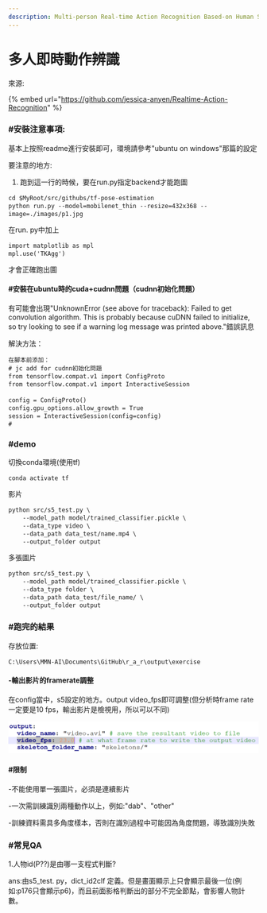 ```yaml
---
description: Multi-person Real-time Action Recognition Based-on Human Skeleton
---
```


# 多人即時動作辨識

來源:

{% embed url="https://github.com/jessica-anyen/Realtime-Action-Recognition" %}

### \#安裝注意事項:

基本上按照readme進行安裝即可，環境請參考"ubuntu on windows"那篇的設定

要注意的地方:

1.  跑到這一行的時候，要在run.py指定backend才能跑圖

```text
cd $MyRoot/src/githubs/tf-pose-estimation
python run.py --model=mobilenet_thin --resize=432x368 --image=./images/p1.jpg
```

在run. py中加上

```text
import matplotlib as mpl
mpl.use('TKAgg')
```

才會正確跑出圖

#### \#安裝在ubuntu時的cuda+cudnn問題（cudnn初始化問題）

有可能會出現"UnknownError \(see above for traceback\): Failed to get convolution algorithm. This is probably because cuDNN failed to initialize, so try looking to see if a warning log message was printed above."錯誤訊息

解決方法：

```text
在腳本前添加：
# jc add for cudnn初始化問題
from tensorflow.compat.v1 import ConfigProto
from tensorflow.compat.v1 import InteractiveSession

config = ConfigProto()
config.gpu_options.allow_growth = True
session = InteractiveSession(config=config)
#
```

### \#demo

切換conda環境\(使用tf\)

```text
conda activate tf
```

影片

```text
python src/s5_test.py \
    --model_path model/trained_classifier.pickle \
    --data_type video \
    --data_path data_test/name.mp4 \
    --output_folder output
```

多張圖片

```text
python src/s5_test.py \
    --model_path model/trained_classifier.pickle \
    --data_type folder \
    --data_path data_test/file_name/ \
    --output_folder output
```

### \#跑完的結果

存放位置:

```text
C:\Users\MMN-AI\Documents\GitHub\r_a_r\output\exercise
```

#### -輸出影片的framerate調整

在config當中，s5設定的地方。output video\_fps即可調整\(但分析時frame rate一定要是10 fps，輸出影片是檢視用，所以可以不同\)

![](.gitbook/assets/image%20%2813%29.png)

#### \#限制

-不能使用單一張圖片，必須是連續影片

-一次需訓練識別兩種動作以上，例如:"dab"、"other"

-訓練資料需具多角度樣本，否則在識別過程中可能因為角度問題，導致識別失敗

### \#常見QA

1.人物id\(P??\)是由哪一支程式判斷?

ans:由s5\_test. py，dict\_id2clf 定義。但是畫面顯示上只會顯示最後一位\(例如:p176只會顯示p6\)，而且前面影格判斷出的部分不完全節點，會影響人物計數。

